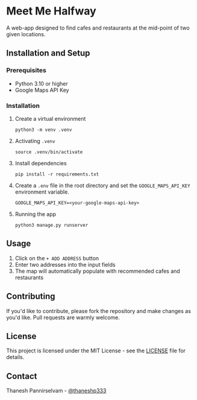 # Meet Me Halfway

A web-app designed to find cafes and restaurants at the mid-point of two given locations.

## Installation and Setup

### Prerequisites

-   Python 3.10 or higher
-   Google Maps API Key

### Installation

1. Create a virtual environment

    ```shell
    python3 -m venv .venv
    ```

2. Activating `.venv`

    ```shell
    source .venv/bin/activate
    ```

3. Install dependencies

    ```shell
    pip install -r requirements.txt
    ```

4. Create a `.env` file in the root directory and set the `GOOGLE_MAPS_API_KEY` environment variable.

    ```shell
    GOOGLE_MAPS_API_KEY=<your-google-maps-api-key>
    ```

5. Running the app

    ```shell
    python3 manage.py runserver
    ```

## Usage

1. Click on the `+ ADD ADDRESS` button
2. Enter two addresses into the input fields
3. The map will automatically populate with recommended cafes and restaurants

## Contributing

If you'd like to contribute, please fork the repository and make changes as you'd like. Pull requests are warmly welcome.

## License

This project is licensed under the MIT License - see the [LICENSE](LICENSE) file for details.

## Contact

Thanesh Pannirselvam - [@thaneshp333](https://x.com/thaneshp333)
